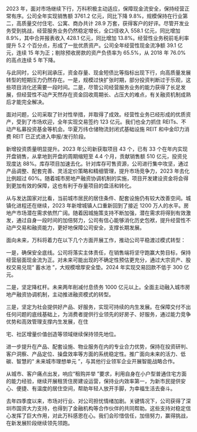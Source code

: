 2023 年，面对市场继续下行，万科积极主动适应，保障现金流安全，保持经营正常有序。公司全年实现销售额 3761.2 亿元，同比下降 9.8%，规模保持在行业第二，高质量交付住宅、公寓、商办共计 28.9 万套，获得客户的好评。尽管开发业务受到挑战，经营服务业务仍然稳定增长，全口径收入 558.1 亿元，同比增加 8.9%，其中合并报表收入 428.1 亿元，同比增加 13.8%。经营性业务税前毛利率提升 5.2 个百分点，形成了一批优质资产。公司全年经营性现金流净额 39.1 亿元，连续 15 年为正；剔除预收房款的资产负债率为 65.5%，从 2018 年 76.0%的高点连续 5 年下降。

与此同时，公司利润承压，资金存量、现金短债比等指标出现下行，向高质量发展转型的短期压力仍然存在。一是，规模过快扩张时期，部分投资判断过于乐观，这些项目消化还需要一段时间。二是，尽管公司经营服务业务的能力获得了长足发展，但经营性不动产天然存在资金回收周期长、占压大的难点，有关融资机制成熟后才能完全解决。

面对问题，公司采取了针对性举措，并取得了成效。经营性业务已经形成的优质资产，受到了市场欢迎，全年实现交易签约 123 亿元。我们也全力抓住 REITs、不动产私募投资基金等机会。华夏万纬仓储物流封闭式基础设施 REIT 和中金印力消费 REIT 已正式进入申报/发行阶段。

新增投资质量明显提升。2023 年公司新获取项目 43 个，已有 33 个在年内实现开盘销售，从拿地到开盘的周期缩短至 4.4 个月，贡献销售额 510 亿元，投资兑现度达 88%。库存项目加速去化。针对库存可售资源，公司进行集中攻坚，通过产品调整、配套完善、灵活定价策略和精细管理，提升市场竞争力，2023 年去化比例超过 60%。随着城市房地产融资协调机制的实施，项目开发建设资金将会得到更加有效的保障，这也有利于存量项目的盘活和转化。

从与发达国家对比看，当前城市居民的居住条件、配套设施仍有较大改善空间。城镇化进程还在继续，2023 年新增城镇人口重新回到了接近 1200 万人的水平。房地产市场潜在需求依然广阔。随着因城施策支持不断加强，潜在需求将得到有效激发，通过自身一段时间的加倍努力，公司有信心能够消化历史包袱，提升经营性不动产交易和融资能力，更好地保障公司安全，支撑长期发展。

面向未来，万科将着力在以下几个方面开展工作，推动公司平稳渡过模式转型：

一是，确保安全底线。公司将落实主体责任，在销售端将坚守跑赢大势目标，保持经营层面现金流为正。对未来可能出现的不确定性预估更充分，通过大宗资产、股权交易兑现“ 蓄水池 ”，大规模增厚安全垫。2024 年实现交易回款不低于 300 亿元。

二是，坚定降杠杆。未来两年削减付息债务 1000 亿元以上。全面主动融入城市房地产融资协调机制，主动推进融资模式的转型。

三是，坚定为社会提供好产品、好服务，实现可持续的内生发展。在保障交付不出任何问题的底线基础上，为消费者提供行业领先的好房子、好服务，通过能力竞争优势和高效管理支撑内生发展，在住

宅、社区增量价值创造等领域继续保持领先地位。

进一步提升在产品、配套设施、物业服务在内的专业合力优势，保持在投资研判、客户洞察、产品定位、操盘效率等方面的系统稳定性。推广面向未来的活力、低碳、智慧的“ 未来城市理想单元 ”，与其他行业领军企业开展智能战略合作。

从城市、客户痛点出发，响应“租购并举 ”要求，利用自身在小户型普通住宅方面的能力经验，继续开展租赁住房建设运营，保持业内效率第一，为新市民提供安心、便捷、有温度的居住空间，帮助年轻人放开手脚，为幸福生活去奋斗。

去年四季度以来，市场对行业、对公司担忧情绪加剧。关键情况下，公司获得了深圳市国资大力支持，也得到了金融机构等合作伙伴的共同帮助。这些支持对稳定信心发挥了巨大作用，对此万科感恩在心。我们会珍惜信任，加倍努力，赢得挑战，在新发展阶段继续领先领跑。